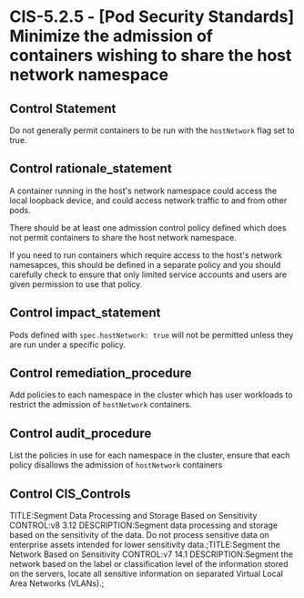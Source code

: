 # CIS-5.2.5 - \[Pod Security Standards\] Minimize the admission of containers wishing to share the host network namespace

## Control Statement

Do not generally permit containers to be run with the `hostNetwork` flag set to true.

## Control rationale_statement

A container running in the host's network namespace could access the local loopback device, and could access network traffic to and from other pods.

There should be at least one admission control policy defined which does not permit containers to share the host network namespace.

If you need to run containers which require access to the host's network namesapces, this should be defined in a separate policy and you should carefully check to ensure that only limited service accounts and users are given permission to use that policy.

## Control impact_statement

Pods defined with `spec.hostNetwork: true` will not be permitted unless they are run under a specific policy.

## Control remediation_procedure

Add policies to each namespace in the cluster which has user workloads to restrict the admission of `hostNetwork` containers.

## Control audit_procedure

List the policies in use for each namespace in the cluster, ensure that each policy disallows the admission of `hostNetwork` containers

## Control CIS_Controls

TITLE:Segment Data Processing and Storage Based on Sensitivity CONTROL:v8 3.12 DESCRIPTION:Segment data processing and storage based on the sensitivity of the data. Do not process sensitive data on enterprise assets intended for lower sensitivity data.;TITLE:Segment the Network Based on Sensitivity CONTROL:v7 14.1 DESCRIPTION:Segment the network based on the label or classification level of the information stored on the servers, locate all sensitive information on separated Virtual Local Area Networks (VLANs).;
